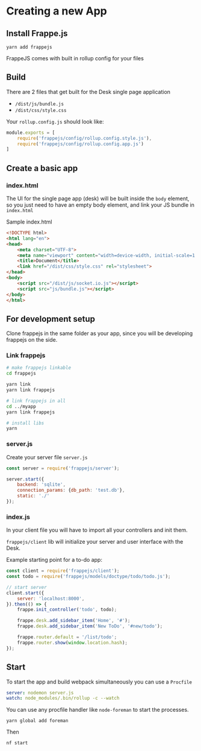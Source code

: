 # Creating a new App

## Install Frappe.js

```
yarn add frappejs
```

FrappeJS comes with built in rollup config for your files

## Build

There are 2 files that get built for the Desk single page application

- `/dist/js/bundle.js`
- `/dist/css/style.css`

Your `rollup.config.js` should look like:

```js
module.exports = [
	require('frappejs/config/rollup.config.style.js'),
	require('frappejs/config/rollup.config.app.js')
]
```

## Create a basic app

### index.html

The UI for the single page app (desk) will be built inside the `body` element, so you just need to have an empty body element, and link your JS bundle in `index.html`

Sample index.html

```html
<!DOCTYPE html>
<html lang="en">
<head>
	<meta charset="UTF-8">
	<meta name="viewport" content="width=device-width, initial-scale=1.0">
	<title>Document</title>
	<link href="/dist/css/style.css" rel="stylesheet">
</head>
<body>
	<script src="/dist/js/socket.io.js"></script>
	<script src="js/bundle.js"></script>
</body>
</html>
```
## For development setup

Clone frappejs in the same folder as your app, since you will be developing frappejs on the side.

### Link frappejs

```sh
# make frappejs linkable
cd frappejs

yarn link
yarn link frappejs

# link frappejs in all
cd ../myapp
yarn link frappejs

# install libs
yarn
```

### server.js

Create your server file `server.js`

```js
const server = require('frappejs/server');

server.start({
    backend: 'sqlite',
    connection_params: {db_path: 'test.db'},
    static: './'
});
```

### index.js

In your client file you will have to import all your controllers and init them.

`frappejs/client` lib will initialize your server and user interface with the Desk.

Example starting point for a to-do app:

```js
const client = require('frappejs/client');
const todo = require('frappejs/models/doctype/todo/todo.js');

// start server
client.start({
    server: 'localhost:8000',
}).then(() => {
    frappe.init_controller('todo', todo);

    frappe.desk.add_sidebar_item('Home', '#');
    frappe.desk.add_sidebar_item('New ToDo', '#new/todo');

    frappe.router.default = '/list/todo';
    frappe.router.show(window.location.hash);
});
```

## Start

To start the app and build webpack simultaneously you can use a `Procfile`

```yml
server: nodemon server.js
watch: node_modules/.bin/rollup -c --watch
```

You can use any procfile handler like `node-foreman` to start the processes.

```
yarn global add foreman
```

Then

```
nf start
```
